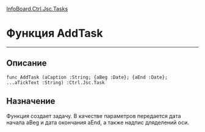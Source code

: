 ﻿---
Link: InfoBoard.Ctrl.Jsc.Tasks.@AddTask
---

<!---  Навигация
[Имя проекта](#) :
-->
[InfoBoard.Ctrl.Jsc.Tasks](Default)

# Функция AddTask
---

## Описание

    func AddTask (aCaption :String; {aBeg :Date}; {aEnd :Date}; ...aTickText :String) :Ctrl.Jsc.Task

<!--
## Аргументы{#Args}

### Аргумент1

Описание аргумента 1
-->

## Назначение

Функция создает задачу. В качестве параметров передается дата начала aBeg и дата окончания aEnd, а также надпис дляделений оси.

<!--
## Пример

    AddTask...
-->

